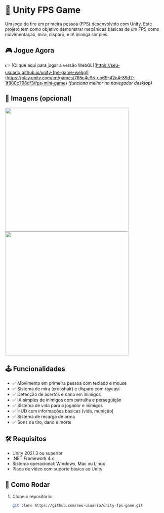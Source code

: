 
# 🔫 Unity FPS Game

Um jogo de tiro em primeira pessoa (FPS) desenvolvido com Unity. Este projeto tem como objetivo demonstrar mecânicas básicas de um FPS como movimentação, mira, disparo, e IA inimiga simples.

## 🎮 Jogue Agora

👉 [Clique aqui para jogar a versão WebGL](https://seu-usuario.github.io/unity-fps-game-webgl](https://play.unity.com/en/games/785c4e95-cb69-42a4-89d2-1f800c796cf3/fps-mini-game) *(funciona melhor no navegador desktop)*

## 📸 Imagens (opcional)

<p float="left">
  <img src="Screenshots/screenshot1.png" width="400"/>
  <img src="Screenshots/screenshot2.png" width="400"/>
</p>

## 🕹️ Funcionalidades

- ✅ Movimento em primeira pessoa com teclado e mouse
- ✅ Sistema de mira (crosshair) e disparo com raycast
- ✅ Detecção de acertos e dano em inimigos
- ✅ IA simples de inimigos com patrulha e perseguição
- ✅ Sistema de vida para o jogador e inimigos
- ✅ HUD com informações básicas (vida, munição)
- ✅ Sistema de recarga de arma
- ✅ Sons de tiro, dano e morte

## 🛠️ Requisitos

- Unity 2021.3 ou superior
- .NET Framework 4.x
- Sistema operacional: Windows, Mac ou Linux
- Placa de vídeo com suporte básico ao Unity

## 🚀 Como Rodar

1. Clone o repositório:
   ```bash
   git clone https://github.com/seu-usuario/unity-fps-game.git
